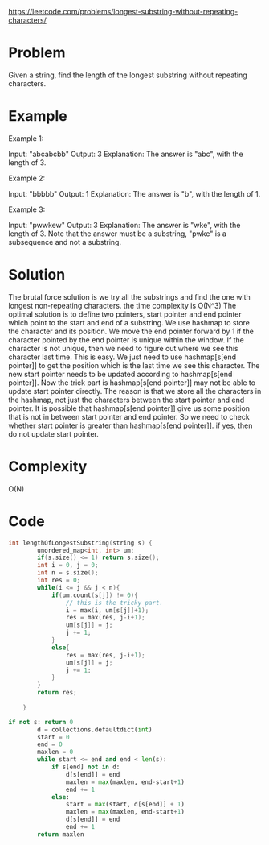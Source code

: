 https://leetcode.com/problems/longest-substring-without-repeating-characters/

# Problem
Given a string, find the length of the longest substring without repeating characters.

# Example

Example 1:

Input: "abcabcbb"
Output: 3 
Explanation: The answer is "abc", with the length of 3. 

Example 2:

Input: "bbbbb"
Output: 1
Explanation: The answer is "b", with the length of 1.

Example 3:

Input: "pwwkew"
Output: 3
Explanation: The answer is "wke", with the length of 3. 
             Note that the answer must be a substring, "pwke" is a subsequence and not a substring.


# Solution
The brutal force solution is we try all the substrings and find the one with longest non-repeating characters.
the time complexity is O(N^3)
The optimal solution is to define two pointers, start pointer and end pointer which point to the start and end of a substring. 
We use hashmap to store the character and its position.
We move the end pointer forward by 1 if the character pointed by the end pointer is unique within the window.
If the character is not unique, then we need to figure out where we see this character last time. This is easy. 
We just need to use hashmap[s[end pointer]] to get the position which is the last time we see this character.
The new start pointer needs to be updated according to hashmap[s[end pointer]].
Now the trick part is hashmap[s[end pointer]] may not be able to update start pointer directly. 
The reason is that we store all the characters in the hashmap, not just the characters between the start pointer and end pointer.
It is possible that hashmap[s[end pointer]] give us some position that is not in between start pointer and end pointer.
So we need to check whether start pointer is greater than hashmap[s[end pointer]]. if yes, then do not update start pointer.

# Complexity
O(N)

# Code

```c++
int lengthOfLongestSubstring(string s) {
        unordered_map<int, int> um;
        if(s.size() <= 1) return s.size();
        int i = 0, j = 0;
        int n = s.size();
        int res = 0;
        while(i <= j && j < n){
            if(um.count(s[j]) != 0){
                // this is the tricky part. 
                i = max(i, um[s[j]]+1);
                res = max(res, j-i+1);
                um[s[j]] = j;
                j += 1;
            }
            else{
                res = max(res, j-i+1);
                um[s[j]] = j;
                j += 1;
            }
        }
        return res;
        
    }
```

```python
if not s: return 0
        d = collections.defaultdict(int)
        start = 0
        end = 0
        maxlen = 0
        while start <= end and end < len(s):
            if s[end] not in d:
                d[s[end]] = end
                maxlen = max(maxlen, end-start+1)
                end += 1
            else:
                start = max(start, d[s[end]] + 1)
                maxlen = max(maxlen, end-start+1)
                d[s[end]] = end
                end += 1
        return maxlen

```

